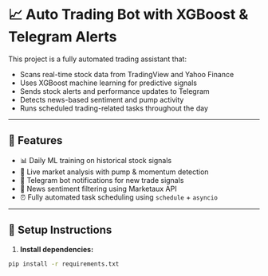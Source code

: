 # 📈 Auto Trading Bot with XGBoost & Telegram Alerts

This project is a fully automated trading assistant that:
- Scans real-time stock data from TradingView and Yahoo Finance
- Uses XGBoost machine learning for predictive signals
- Sends stock alerts and performance updates to Telegram
- Detects news-based sentiment and pump activity
- Runs scheduled trading-related tasks throughout the day

---

## 🚀 Features

- 📊 Daily ML training on historical stock signals
- 🔁 Live market analysis with pump & momentum detection
- 💬 Telegram bot notifications for new trade signals
- 📰 News sentiment filtering using Marketaux API
- ⏰ Fully automated task scheduling using `schedule` + `asyncio`

---

## 🔧 Setup Instructions

1. **Install dependencies:**

```bash
pip install -r requirements.txt
